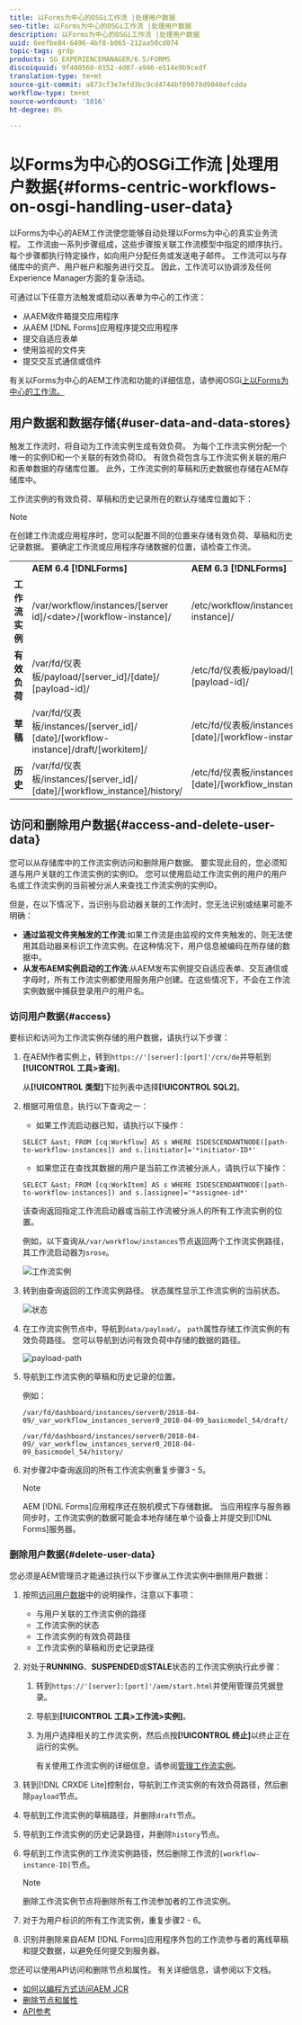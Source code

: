 ```yaml
---
title: 以Forms为中心的OSGi工作流 |处理用户数据
seo-title: 以Forms为中心的OSGi工作流 |处理用户数据
description: 以Forms为中心的OSGi工作流 |处理用户数据
uuid: 6eefbe84-6496-4bf8-b065-212aa50cd074
topic-tags: grdp
products: SG_EXPERIENCEMANAGER/6.5/FORMS
discoiquuid: 9f400560-8152-4d07-a946-e514e9b9cedf
translation-type: tm+mt
source-git-commit: a873cf3e7efd3bc9cd4744bf09078d9040efcdda
workflow-type: tm+mt
source-wordcount: '1016'
ht-degree: 0%

---
```



# 以Forms为中心的OSGi工作流 |处理用户数据{#forms-centric-workflows-on-osgi-handling-user-data}

以Forms为中心的AEM工作流使您能够自动处理以Forms为中心的真实业务流程。 工作流由一系列步骤组成，这些步骤按关联工作流模型中指定的顺序执行。 每个步骤都执行特定操作，如向用户分配任务或发送电子邮件。 工作流可以与存储库中的资产、用户帐户和服务进行交互。 因此，工作流可以协调涉及任何Experience Manager方面的复杂活动。

可通过以下任意方法触发或启动以表单为中心的工作流：

* 从AEM收件箱提交应用程序
* 从AEM [!DNL Forms]应用程序提交应用程序
* 提交自适应表单
* 使用监视的文件夹
* 提交交互式通信或信件

有关以Forms为中心的AEM工作流和功能的详细信息，请参阅OSGi[上以Forms为中心的工作流。](/help/forms/using/aem-forms-workflow.md)

## 用户数据和数据存储{#user-data-and-data-stores}

触发工作流时，将自动为工作流实例生成有效负荷。 为每个工作流实例分配一个唯一的实例ID和一个关联的有效负荷ID。 有效负荷包含与工作流实例关联的用户和表单数据的存储库位置。 此外，工作流实例的草稿和历史数据也存储在AEM存储库中。

工作流实例的有效负荷、草稿和历史记录所在的默认存储库位置如下：

>[!NOTE]
>
>在创建工作流或应用程序时，您可以配置不同的位置来存储有效负荷、草稿和历史记录数据。 要确定工作流或应用程序存储数据的位置，请检查工作流。

<table>
 <tbody>
  <tr>
   <td> </td>
   <td><b>AEM 6.4 [!DNLForms]</b></td>
   <td><b>AEM 6.3 [!DNLForms]</b></td>
  </tr>
  <tr>
   <td><strong>工作流<br />实例</strong></td>
   <td>/var/workflow/instances/[server id]/&lt;date&gt;/[workflow-instance]/</td>
   <td>/etc/workflow/instances/[server_id]/[date]/[workflow-instance]/</td>
  </tr>
  <tr>
   <td><strong>有效负荷</strong></td>
   <td>/var/fd/仪表板/payload/[server_id]/[date]/<br /> [payload-id]/</td>
   <td>/etc/fd/仪表板/payload/[server_id]/[date]/<br /> [payload-id]/</td>
  </tr>
  <tr>
   <td><strong>草稿</strong></td>
   <td>/var/fd/仪表板/instances/[server_id]/<br /> [date]/[workflow-instance]/draft/[workitem]/</td>
   <td>/etc/fd/仪表板/instances/[server_id]/<br /> [date]/[workflow-instance]/draft/[workitem]/</td>
  </tr>
  <tr>
   <td><strong>历史</strong></td>
   <td>/var/fd/仪表板/instances/[server_id]/<br /> [date]/[workflow_instance]/history/</td>
   <td>/etc/fd/仪表板/instances/[server_id]/<br /> [date]/[workflow_instance]/history/</td>
  </tr>
 </tbody>
</table>

## 访问和删除用户数据{#access-and-delete-user-data}

您可以从存储库中的工作流实例访问和删除用户数据。 要实现此目的，您必须知道与用户关联的工作流实例的实例ID。 您可以使用启动工作流实例的用户的用户名或工作流实例的当前被分派人来查找工作流实例的实例ID。

但是，在以下情况下，当识别与启动器关联的工作流时，您无法识别或结果可能不明确：

* **通过监视文件夹触发的工作流**:如果工作流是由监视的文件夹触发的，则无法使用其启动器来标识工作流实例。在这种情况下，用户信息被编码在所存储的数据中。
* **从发布AEM实例启动的工作流**:从AEM发布实例提交自适应表单、交互通信或字母时，所有工作流实例都使用服务用户创建。在这些情况下，不会在工作流实例数据中捕获登录用户的用户名。

### 访问用户数据{#access}

要标识和访问为工作流实例存储的用户数据，请执行以下步骤：

1. 在AEM作者实例上，转到`https://'[server]:[port]'/crx/de`并导航到&#x200B;**[!UICONTROL 工具>查询]**。

   从&#x200B;**[!UICONTROL 类型]**&#x200B;下拉列表中选择&#x200B;**[!UICONTROL SQL2]**。

1. 根据可用信息，执行以下查询之一：

   * 如果工作流启动器已知，请执行以下操作：

   `SELECT &ast; FROM [cq:Workflow] AS s WHERE ISDESCENDANTNODE([path-to-workflow-instances]) and s.[initiator]='*initiator-ID*'`

   * 如果您正在查找其数据的用户是当前工作流被分派人，请执行以下操作：

   `SELECT &ast; FROM [cq:WorkItem] AS s WHERE ISDESCENDANTNODE([path-to-workflow-instances]) and s.[assignee]='*assignee-id*'`

   该查询返回指定工作流启动器或当前工作流被分派人的所有工作流实例的位置。

   例如，以下查询从`/var/workflow/instances`节点返回两个工作流实例路径，其工作流启动器为`srose`。

   ![工作流实例](assets/workflow-instance.png)

1. 转到由查询返回的工作流实例路径。 状态属性显示工作流实例的当前状态。

   ![状态](assets/status.png)

1. 在工作流实例节点中，导航到`data/payload/`。 `path`属性存储工作流实例的有效负荷路径。 您可以导航到访问有效负荷中存储的数据的路径。

   ![payload-path](assets/payload-path.png)

1. 导航到工作流实例的草稿和历史记录的位置。

   例如：

   `/var/fd/dashboard/instances/server0/2018-04-09/_var_workflow_instances_server0_2018-04-09_basicmodel_54/draft/`

   `/var/fd/dashboard/instances/server0/2018-04-09/_var_workflow_instances_server0_2018-04-09_basicmodel_54/history/`

1. 对步骤2中查询返回的所有工作流实例重复步骤3 - 5。

   >[!NOTE]
   >
   >AEM [!DNL Forms]应用程序还在脱机模式下存储数据。 当应用程序与服务器同步时，工作流实例的数据可能会本地存储在单个设备上并提交到[!DNL Forms]服务器。

### 删除用户数据{#delete-user-data}

您必须是AEM管理员才能通过执行以下步骤从工作流实例中删除用户数据：

1. 按照[访问用户数据](/help/forms/using/forms-workflow-osgi-handling-user-data.md#access)中的说明操作，注意以下事项：

   * 与用户关联的工作流实例的路径
   * 工作流实例的状态
   * 工作流实例的有效负荷路径
   * 工作流实例的草稿和历史记录路径

1. 对处于&#x200B;**RUNNING**、**SUSPENDED**&#x200B;或&#x200B;**STALE**&#x200B;状态的工作流实例执行此步骤：

   1. 转到`https://'[server]:[port]'/aem/start.html`并使用管理员凭据登录。
   1. 导航到&#x200B;**[!UICONTROL 工具>工作流>实例]**。
   1. 为用户选择相关的工作流实例，然后点按&#x200B;**[!UICONTROL 终止]**&#x200B;以终止正在运行的实例。

      有关使用工作流实例的详细信息，请参阅[管理工作流实例](/help/sites-administering/workflows-administering.md)。

1. 转到[!DNL CRXDE Lite]控制台，导航到工作流实例的有效负荷路径，然后删除`payload`节点。
1. 导航到工作流实例的草稿路径，并删除`draft`节点。
1. 导航到工作流实例的历史记录路径，并删除`history`节点。
1. 导航到工作流实例的工作流实例路径，然后删除工作流的`[workflow-instance-ID]`节点。

   >[!NOTE]
   >
   >删除工作流实例节点将删除所有工作流参加者的工作流实例。

1. 对于为用户标识的所有工作流实例，重复步骤2 - 6。
1. 识别并删除来自AEM [!DNL Forms]应用程序外包的工作流参与者的离线草稿和提交数据，以避免任何提交到服务器。

您还可以使用API访问和删除节点和属性。 有关详细信息，请参阅以下文档。

* [如何以编程方式访问AEM JCR](/help/sites-developing/access-jcr.md)
* [删除节点和属性](https://docs.adobe.com/docs/en/spec/jcr/2.0/10_Writing.html#10.9%20Removing%20Nodes%20and%20Properties)
* [API参考](https://helpx.adobe.com/experience-manager/6-3/sites-developing/reference-materials/javadoc/overview-summary.html)

